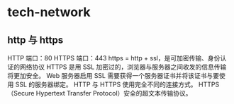 # tech-network
## http 与 https

HTTP 端口：80
HTTPS 端口：443
https = http + ssl，是可加密传输、身份认证的网络协议
HTTPS 是用 SSL 加密过的，浏览器与服务器之间收发的信息传输将更加安全。
Web 服务器启用 SSL 需要获得一个服务器证书并将该证书与要使用 SSL 的服务器绑定。
HTTP 与 HTTPS 使用完全不同的连接方式。
HTTPS（Secure Hypertext Transfer Protocol）安全的超文本传输协议。
